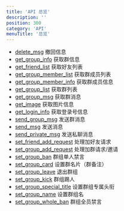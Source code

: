 ```yaml
---
title: 'API 总览'
description: ''
position: 300
category: 'API'
menuTitle: '总览'
---
```


* [delete_msg](/api/delete_msg) 撤回信息
* [get_group_info](/api/get_group_info) 获取群信息
* [get_friend_list](/api/get_friend_list) 获取好友列表
* [get_group_member_list](/api/get_group_member_list) 获取群成员列表
* [get_group_member_info](/api/get_group_member_info) 获取群成员信息
* [get_group_list](/api/get_group_list) 获取群列表
* [get_group_msg](/api/get_group_msg) 获取群消息
* [get_image](/api/get_image) 获取图片信息
* [get_login_info](/api/get_login_info) 获取登录号信息
* [send_group_msg](/api/send_group_msg) 发送群消息
* [send_msg](/api/send_msg) 发送消息
* [send_private_msg](/api/send_private_msg) 发送私聊消息
* [set_friend_add_request](/api/set_friend_add_request) 处理加好友请求
* [set_group_add_request](/api/set_group_add_request) 处理加群请求/邀请
* [set_group_ban](/api/set_group_ban) 群组单人禁言
* [set_group_card](/api/set_group_card) 设置群名片（群备注）
* [set_group_leave](/api/set_group_leave) 退出群组
* [set_group_kick](/api/set_group_kick) 群组踢人
* [set_group_special_title](/api/set_group_special_title) 设置群组专属头衔
* [set_group_name](/api/set_group_name) 设置群组名
* [set_group_whole_ban](/api/set_group_whole_ban) 群组全员禁言
